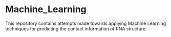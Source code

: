 # Machine_Learning
This repository contains attempts made towards applying Machine Learning techniques for predicting the contact information of RNA structure.
